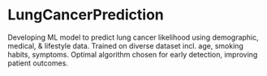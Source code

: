 # LungCancerPrediction
Developing ML model to predict lung cancer likelihood using demographic, medical, &amp; lifestyle data. Trained on diverse dataset incl. age, smoking habits, symptoms. Optimal algorithm chosen for early detection, improving patient outcomes.
